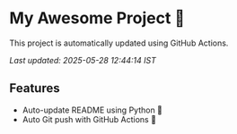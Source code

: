 # My Awesome Project 🚀

This project is automatically updated using GitHub Actions.

_Last updated: 2025-05-28 12:44:14 IST_

## Features
- Auto-update README using Python 🐍
- Auto Git push with GitHub Actions 🤖
